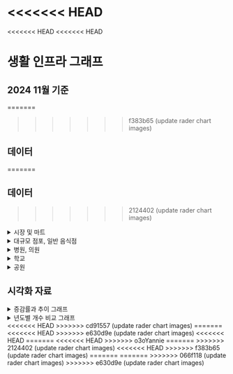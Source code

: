 <<<<<<< HEAD
=======
<<<<<<< HEAD
<<<<<<< HEAD
# 생활 인프라 그래프

## 2024 11월 기준
=======
>>>>>>> f383b65 (update rader chart images)
## 데이터

=======
## 데이터

>>>>>>> 2124402 (update rader chart images)
<details>
<summary>시장 및 마트</summary>
<div>

## 진행방식
- 필터링 (1) : 주소가 빈값이 아닌경우에 대해 우선선택 (소재지도로명주소, 소재지지번주소)
- 필터링 (2) : 분당, 일산 단어가 포함된 위치 우선적으로 선택
- 필터링 (3) : 위도,경도가 모두 빈칸인 행 Search, 주소가 이상한 곳 제거

### 데이터 테이블 예시 (분당 / 89,5) / (일산 / 56,5)
| 시설구분명 | 소재지도로명주소                                              | 소재지지번주소                       | WGS84위도   | WGS84경도   |
|------------|---------------------------------------------------------------|---------------------------------------|-------------|-------------|
| 전통시장   | 경기도 성남시 분당구 불정로386번길 10 서현동 효자촌미래타운아파트 | 경기도 성남시 분당구 서현동 307      | 37.373416   | 127.138036  |
| 전통시장   | 경기도 성남시 분당구 불정로376번길 31                          | 경기도 성남시 분당구 서현동 311      | 37.372255   | 127.138871  |
| 전통시장   | 경기도 성남시 분당구 불정로376번길 37 서현동                   | 경기도 성남시 분당구 서현동 312-3    | 37.371629   | 127.139444  |
| 전통시장   | 경기도 성남시 분당구 내정로165번길 38                          | 경기도 성남시 분당구수내동 32        | 37.376661   | 127.116239  |
| 전통시장   | 경기도 성남시 분당구 내정로 165번길 38                         | 경기도 성남시 분당구 수내동 32       | 37.376661   | 127.116239  |

</div>
</details>

<details>
<summary>대규모 점포, 일반 음식점</summary>
<div>

## 진행방식
- 필터링 (1) : 주소가 빈값이 아닌경우에 대해 우선선택 (소재지도로명주소, 소재지지번주소)
- 필터링 (2) : 분당, 일산 단어가 포함된 위치 우선적으로 선택
- 전처리 (1) : 위도,경도가 모두 빈칸인 행 Search 후 API를 활용한 위경도 결측치 보간
- 전처리 (2) : 폐업일자/인허가일자 내 날짜 포맷 통일화

### 데이터 테이블 예시 (대규모점포)
| 사업장명                      | 영업상태명   | 인허가일자   | 폐업일자 | 소재지도로명주소                                          | 소재지지번주소                                   | WGS84위도   | WGS84경도   | 업태구분명정보       |
|-------------------------------|------------|-----------|-------|----------------------------------------------------|----------------------------------------------|-----------|-----------|----------------|
| 라 몬테 이탈리아노            | 영업개시전   | 2019-01-22 | NaN   | 경기도 고양시 일산동구 연리지로 51, 라몬테이탈리아노 (장항동) | 경기도 고양시 일산동구 장항동 1800번지 라몬테이탈리아노 | 37.659901 | 126.754939 | 그 밖의 대규모점포   |
| GIFC MALL                   | 영업개시전   | 2019-01-23 | NaN   | 경기도 고양시 일산서구 킨텍스로 240 (대화동)               | 경기도 고양시 일산서구 대화동 2603번지                | 37.666098 | 126.750520 | 그 밖의 대규모점포   |
| 고양 일산 호수공원 가로수길     | 영업개시전   | 2017-08-25 | NaN   | 경기도 고양시 일산서구 주엽로 80 (대화동)                 | 경기도 고양시 일산서구 대화동 1050번지 185호           | 37.665939 | 126.756403 | 그 밖의 대규모점포   |
| 일산 벨라씨타(Bella Citta) | 영업개시전   | 2016-08-26 | NaN   | 경기도 고양시 일산동구 강송로 33 (백석동, 일산요진와이시티)   | 경기도 고양시 일산동구 백석동 1237번지               | 37.642359 | 126.792682 | 쇼핑센터            |
| 레이킨스몰                    | 정상영업     | 2010-08-26 | NaN   | 경기도 고양시 일산서구 호수로 817 (대화동)                | 경기도 고양시 일산서구 대화동 2602번지                | 37.667964 | 126.751387 | 그 밖의 대규모점포   |

### 데이터 테이블 예시 (일반음식점)
| 사업장명                           | 소재지도로명주소                                                          | 소재지지번주소                                               | 위도       | 경도       | 영업상태명 | 인허가일자   | 폐업일자    | 업태구분명  |
|-----------------------------------|---------------------------------------------------------------------------|------------------------------------------------------------|-----------|-----------|----------|-----------|-----------|-----------|
| #그술집                           | 경기도 성남시 분당구 매화로37번길 16 (야탑동, 1층)                        | 경기도 성남시 분당구 야탑동 383-8 1층                       | 37.411688 | 127.133038 | 영업      | 2005-07-01 | NaN       | 경양식    |
| (내어릴적)풍금                    | 경기도 성남시 분당구 금곡로11번길 6 1층 전체 (구미동)                      | 경기도 성남시 분당구 구미동 127-1번지 1층전체                | 37.344151 | 127.110432 | 폐업      | 2007-11-15 | 2008-08-01 | 까페      |
| (능이닭,능이오리)백숙,배달전문      | 경기도 성남시 분당구 황새울로312번길 20 (서현동,분당태성빌딩 지하1층 B124호) | 경기도 성남시 분당구 서현동 265-6 분당태성빌딩 지하1층 B124호 | 37.383026 | 127.122074 | 폐업      | 2011-06-10 | 2021-04-29 | 한식      |
| (대명)능이오복탕                  | 경기도 성남시 분당구 새마을로177번길 7-8, 1,2층 (율동)                     | 경기도 성남시 분당구 율동 288 1,2층                         | 37.384651 | 127.149335 | 영업      | 1993-08-24 | NaN       | 한식      |
| (선)속초코다리냉면                 | 경기도 성남시 분당구 동판교로177번길 25, 1층 106호 (삼평동, 판교 호반 ...   | 경기도 성남시 분당구 삼평동 740 판교 호반 써밋 플레이스 1층 106호 | 37.397321 | 127.113552 | 폐업      | 2013-06-18 | 2024-10-07 | 한식      |

</div>
</details>

<details>
<summary>병원, 의원</summary>
<div>

## 진행방식
- 필터링 (1) : 분당, 일산 단어가 포함된 위치 우선적으로 선택
- 전처리 (1) : 주소 기반 위도, 경도 관련 데이터 API를 활용한 Search

### 데이터 테이블 예시 (병원)
| 상세영업상태명 | 인허가일자  | 폐업일자 | 소재지전체주소                                              | 도로명전체주소                                               | 사업장명       | 업태구분명            | 의료인수 | 입원실수 | 병상수 | 진료과목내용명                                                                                                                                          | 위도        | 경도        |
|---------------|-------------|----------|-------------------------------------------------------------|-------------------------------------------------------------|----------------|----------------------|----------|----------|--------|-------------------------------------------------------------------------------------------------------------------------------------------------------|-------------|-------------|
| 영업중        | 2007-01-24  | NaN      | 경기도 고양시 일산서구 주엽동 21 사과나무치과병원             | 경기도 고양시 일산서구 중앙로 1450, 사과나무치과병원 2~7층 (주엽동)  | 사과나무치과병원 | 치과병원              | 25       | 0        | 0      | 내과, 가정의학과, 구강악안면외과, 치과보철과, 치과교정과, 소아치과, 치주과, 치과일반                                                                 | 37.671268   | 126.759604  |
| 영업중        | 2008-07-11  | NaN      | 경기도 고양시 일산동구 중산동 1696 지하1층 일부, 1층 일부, 2~5층 | 경기도 고양시 일산동구 중산로 117, 지하1층 일부, 1층 일부, 2~5층 (중산동)  | 해븐리병원     | 병원                  | 37       | 40       | 178    | 내과, 신경과, 정형외과, 영상의학과, 재활의학과, 가정의학과                                                                                           | 37.682541   | 126.781049  |
| 영업중        | 2008-08-14  | NaN      | NaN                                                         | 경기도 고양시 일산서구 주화로 88 (주엽동, 효림빌딩 201호, 205~6호, 3...  | 효림요양병원   | 요양병원(일반요양병원)  | 20       | 29       | 150    | 내과, 신경과, 외과, 피부과, 재활의학과, 가정의학과, 한방내과, 한방신경정신과, 재활의학과                                                                 | 37.670554   | 126.758525  |
| 영업중        | 2009-03-31  | NaN      | NaN                                                         | 경기도 고양시 일산서구 덕이로 212 (덕이동, 백송프라자 3,4층 일부)        | 무지개요양병원 | 요양병원(일반요양병원)  | 41       | 49       | 280    | 가정의학과, 한방내과                                                                                                                                   | 37.696692   | 126.739335  |
| 영업중        | 2009-04-29  | NaN      | 경기도 고양시 일산서구 일산2동 554번지 4호 일산마샬빌딩 4,5,6,7,8층 | 경기도 고양시 일산서구 일중로 59 (일산동, 일산마샬빌딩 4,5,6,7,8층) | 로하스일산병원 | 병원                  | 48       | 31       | 112    | 내과, 재활의학과, 가정의학과, 한방내과                                                                                                                | 37.684972   | 126.775199  |



### 데이터 테이블 예시 (의원)
| 상세영업상태명 | 인허가일자  | 폐업일자 | 소재지전체주소                                               | 도로명전체주소                                              | 사업장명                | 업태구분명  | 의료인수 | 입원실수 | 병상수 | 진료과목내용명                                                                                          | 위도  | 경도  |
|---------------|-------------|----------|--------------------------------------------------------------|-------------------------------------------------------------|-------------------------|-------------|----------|----------|--------|---------------------------------------------------------------------------------------------------------|-------|-------|
| 영업중        | 2019-03-06  | NaN      | 경기도 고양시 일산동구 중산동 1667번지 8호                    | 경기도 고양시 일산동구 고봉로 266, 5층 (중산동)               | 미래마취통증의학과의원   | 의원        | 2.0      | 0.0      | 0.0    | 정형외과, 신경외과, 마취통증의학과, 재활의학과                                                              | None  | None  |
| 영업중        | 2019-03-08  | NaN      | NaN                                                          | 경기도 고양시 일산동구 정발산로 38, 장항동이스턴시티 207호 (장항동) | 마음미소정신건강의학과의원 | 의원        | 1.0      | 0.0      | 0.0    | 정신건강의학과                                                                                          | None  | None  |
| 영업중        | 2019-03-15  | NaN      | NaN                                                          | 경기도 고양시 일산동구 강송로 119, 용신코아 3층 302호 (백석동)    | 이재한의원              | 한의원      | 1.0      | 0.0      | 0.0    | 한방내과, 한방부인과, 한방소아과, 한방안·이비인후·피부과, 한방신경정신과, 한방재활의학과                 | None  | None  |
| 영업중        | 2019-01-28  | NaN      | NaN                                                          | 경기도 고양시 일산동구 정발산로 38, 장항동이스턴시티 208호 일부, 408호 | 정발산튼튼척의원         | 의원        | 3.0      | 0.0      | 0.0    | 외과, 정형외과, 마취통증의학과, 재활의학과                                                                  | None  | None  |
| 영업중        | 2019-02-18  | NaN      | NaN                                                          | 경기도 고양시 일산동구 중산로 244, 고은프라자 3층 301호 (중산동) | 열린부부한의원          | 한의원      | 1.0      | 0.0      | 0.0    | 한방내과, 한방부인과, 한방소아과, 한방안·이비인후·피부과, 한방신경정신과, 한방재활의학과                 | None  | None  |


</div>
</details>

<details>
<summary>학교</summary>
<div>

## 진행방식
- 필터링 (1) : 분당, 일산 단어가 포함된 위치 우선적으로 선택

### 데이터 테이블 예시 (병원)
| 학교명             | 학교급구분 | 설립일자   | 설립형태 | 운영상태 | 소재지지번주소                   | 소재지도로명주소                      | 시도교육청명  | 위도       | 경도       |
|--------------------|------------|------------|----------|----------|----------------------------------|---------------------------------------|---------------|------------|------------|
| 신일비즈니스고등학교 | 고등학교   | 1996-03-01 | 공립     | 운영     | 경기도 고양시 일산서구 일산동 1041 | 경기도 고양시 일산서구 킨텍스로 452 | 경기도교육청  | 37.683058  | 126.762179 |
| 백마고등학교        | 고등학교   | 2017-05-04 | 공립     | 운영     | 경기도 고양시 일산동구 백석동 1138 | 경기도 고양시 일산동구 백석로 155    | 경기도교육청  | 37.651982  | 126.794012 |
| 고양예술고등학교    | 고등학교   | 2005-10-12 | 사립     | 운영     | 경기도 고양시 일산서구 덕이동 753-11 | 경기도 고양시 일산서구 덕이로172번길 4-39 | 경기도교육청  | 37.697410  | 126.742303 |
| 한류초등학교        | 초등학교   | 2019-09-01 | 공립     | 운영     | 경기도 고양시 일산동구 장항동 1779  | 경기도 고양시 일산동구 한류월드로 262 | 경기도교육청  | 37.662268  | 126.756958 |
| 백송고등학교        | 고등학교   | 1974-01-05 | 사립     | 운영     | 경기도 고양시 일산서구 덕이동 753-11 | 경기도 고양시 일산서구 덕이로 172번길 4-39 | 경기도교육청  | 37.697410  | 126.742303 |


</div>
</details>

<details>
<summary>공원</summary>
<div>

## 진행방식
- 필터링 (1) : 분당, 일산 단어가 포함된 위치 우선적으로 선택

### 데이터 테이블 예시 (공원)
| 공원명                        | 공원구분   | 소재지도로명주소                  | 소재지지번주소                          | 위도        | 경도        | 공원면적(㎡) |
|----------------------------|---------|----------------------------------|--------------------------------------|-----------|-----------|------------|
| 판교제7호(송현)공원             | 근린공원   | NaN                              | 경기도 성남시 분당구 삼평동 717-2         | 37.409025 | 127.116940 | 39233.5    |
| 판교제10호(낙생대)공원          | 근린공원   | 경기도 성남시 분당구 판교역로 75   | 경기도 성남시 분당구 백현동 523          | 37.387522 | 127.107671 | 428698.0   |
| 미래공원                      | 어린이공원  | NaN                              | 경기도 성남시 분당구 서현동 309          | 37.371048 | 127.136006 | 3509.7     |
| 양촌공원                      | 어린이공원  | NaN                              | 경기도 성남시 분당구 야탑동 178          | 37.407056 | 127.147037 | 1533.2     |
| 판교제12호(숲안)공원           | 어린이공원  | NaN                              | 경기도 성남시 분당구 백현동 548          | 37.388994 | 127.115944 | 4275.3     |


</div>
</details>


## 시각화 자료

<details>
<summary>증감률과 추이 그래프</summary>
<div>

## 대규모 점포

![line_graph_life_infra_년도별_대규모점포_추이](https://github.com/user-attachments/assets/560693e9-013c-4c7b-8362-4ae164df535a)

![line_graph_life_infra_년도별_대규모점포_증감률](https://github.com/user-attachments/assets/ff1bc8a9-f733-43bf-94ad-9c4a436bc657)


## 음식점


![line_graph_life_infra_음식점_점포수_추이](https://github.com/user-attachments/assets/c8d75f5f-1fc9-4c52-9558-e13f27017565)

![line_graph_life_infra_음식점_점포수_증감률](https://github.com/user-attachments/assets/af1c943d-4947-4f91-ab9c-6327c1186827)


## 병원

![line_graph_life_infra_년도별_병원_추이](https://github.com/user-attachments/assets/b5f8a02e-76c3-4a6b-bb0e-cc77256113bb)

![line_graph_life_infra_년도별_병원_증감률](https://github.com/user-attachments/assets/af12802b-5857-4698-af76-f49b5e21171f)


## 의원

![line_graph_life_infra_년도별_의원_추이](https://github.com/user-attachments/assets/28f4b5bf-9013-4016-bc12-02d38abb1974)

![line_graph_life_infra_년도별_의원_증감률](https://github.com/user-attachments/assets/0ce18d49-80fc-406e-b216-fe011143d9b5)


## 학교

![line_graph_life_infra_지역별_학교_추이](https://github.com/user-attachments/assets/81e7b897-d167-4e58-ab8e-600d85c31331)

![line_graph_life_infra_지역별_학교_증가율](https://github.com/user-attachments/assets/7a1aec07-2706-4a34-8cd5-9708670c1c90)


</div>
</details>


<details>
<summary>년도별 개수 비교 그래프</summary>
<div>


## 2024 11월 기준 

일산 시장 데이터 (241231 기준): 56개   
일산 대규모점포 데이터 (241231 기준): 49개   
일산 음식점 데이터 (241231 기준): 5721개   
<<<<<<< HEAD
<<<<<<< HEAD
일산 음식점 데이터 (241231 기준): 5721개   
=======
>>>>>>> 44188fd (update rader chart images)
=======
일산 음식점 데이터 (241231 기준): 5721개   
>>>>>>> cd91557 (update rader chart images)
일산 병원 데이터 (241231 기준): 51개   
일산 학교 데이터 (241231 기준): 96개   
일산 공원 데이터 (241231 기준): 137개   
일산 의원 데이터 (241231 기준): 738개   


분당 시장 데이터 (241231 기준): 89개   
분당 대규모점포 데이터 (241231 기준): 61개   
분당 음식점 데이터 (241231 기준): 4639개   
분당 병원 데이터 (241231 기준): 27개   
분당 학교 데이터 (241231 기준): 88개   
분당 공원 데이터 (241231 기준): 136개   
분당 의원 데이터 (241231 기준): 1021개   

![일산 vs 분당 생활 인프라 (2024년 현재 기준)](https://github.com/user-attachments/assets/8214a3cc-2a45-4f4e-8137-19584d4a19da)
<<<<<<< HEAD
=======
<<<<<<< HEAD
>>>>>>> o3oYannie
=======
>>>>>>> 2124402 (update rader chart images)
>>>>>>> f383b65 (update rader chart images)

일산 시장 데이터 (241231 기준): 56개  
일산 대규모점포 데이터 (241231 기준): 49개  
일산 음식점 데이터 (241231 기준): 7054개  
일산 병원 데이터 (241231 기준): 51개  
일산 학교 데이터 (241231 기준): 96개  
일산 공원 데이터 (241231 기준): 137개  
일산 의원 데이터 (241231 기준): 738개  

분당 시장 데이터 (241231 기준): 89개  
분당 대규모점포 데이터 (241231 기준): 61개  
분당 음식점 데이터 (241231 기준): 4639개  
분당 병원 데이터 (241231 기준): 27개  
분당 학교 데이터 (241231 기준): 88개  
분당 공원 데이터 (241231 기준): 136개  
분당 의원 데이터 (241231 기준): 1021개  

![일산 vs 분당 생활 인프라 (2024년 현재 기준)](./일산_vs_분당_생활_인프라_2024년_현재_기준.png)

## 2023년도 기준

<<<<<<< HEAD
=======
<<<<<<< HEAD
<<<<<<< HEAD
일산 대규모점포 데이터 (231231 기준): 49개  
일산 음식점 데이터 (231231 기준): 7054개  
일산 병원 데이터 (231231 기준): 50개  
일산 학교 데이터 (231231 기준): 95개  
일산 의원 데이터 (231231 기준): 728개  
=======
=======
>>>>>>> 2124402 (update rader chart images)
>>>>>>> f383b65 (update rader chart images)
일산 대규모점포 데이터 (231231 기준): 49개   
일산 음식점 데이터 (231231 기준): 5760개   
<<<<<<< HEAD
<<<<<<< HEAD
일산 음식점 데이터 (231231 기준): 5760개   
=======
>>>>>>> 44188fd (update rader chart images)
=======
일산 음식점 데이터 (231231 기준): 5760개   
>>>>>>> cd91557 (update rader chart images)
일산 병원 데이터 (231231 기준): 50개   
일산 학교 데이터 (231231 기준): 95개   
일산 의원 데이터 (231231 기준): 728개   


분당 대규모점포 데이터 (231231 기준): 61개   
분당 음식점 데이터 (231231 기준): 4609개   
분당 병원 데이터 (231231 기준): 27개   
분당 학교 데이터 (231231 기준): 88개   
분당 의원 데이터 (231231 기준): 997개   

![일산_vs_분당_생활_인프라_2023년_기준](https://github.com/user-attachments/assets/cb49da83-6265-4494-ba2e-aebb698ae36b)
<<<<<<< HEAD
<<<<<<< HEAD
![일산_vs_분당_생활_인프라_2023년_기준](https://github.com/user-attachments/assets/cb49da83-6265-4494-ba2e-aebb698ae36b)
=======
>>>>>>> 44188fd (update rader chart images)
=======
![일산_vs_분당_생활_인프라_2023년_기준](https://github.com/user-attachments/assets/cb49da83-6265-4494-ba2e-aebb698ae36b)
>>>>>>> cd91557 (update rader chart images)

<<<<<<< HEAD
=======
<<<<<<< HEAD
>>>>>>> o3oYannie
=======
>>>>>>> 2124402 (update rader chart images)
>>>>>>> f383b65 (update rader chart images)

분당 대규모점포 데이터 (231231 기준): 61개  
분당 음식점 데이터 (231231 기준): 4609개  
분당 병원 데이터 (231231 기준): 27개  
분당 학교 데이터 (231231 기준): 88개  
분당 의원 데이터 (231231 기준): 997개  

![일산_vs_분당_생활_인프라_2023년_기준](./일산_vs_분당_생활_인프라_2023년_기준.png)

## 2022년도 기준

<<<<<<< HEAD
=======
<<<<<<< HEAD
<<<<<<< HEAD
일산 대규모점포 데이터 (221231 기준): 49개  
일산 음식점 데이터 (221231 기준): 7086개  
일산 병원 데이터 (221231 기준): 52개  
일산 학교 데이터 (221231 기준): 95개  
일산 의원 데이터 (221231 기준): 723개  
=======
=======
>>>>>>> 2124402 (update rader chart images)
>>>>>>> f383b65 (update rader chart images)
일산 대규모점포 데이터 (221231 기준): 49개   
일산 음식점 데이터 (221231 기준): 5718개   
<<<<<<< HEAD
<<<<<<< HEAD
일산 음식점 데이터 (221231 기준): 5718개   
=======
>>>>>>> 44188fd (update rader chart images)
=======
일산 음식점 데이터 (221231 기준): 5718개   
>>>>>>> cd91557 (update rader chart images)
일산 병원 데이터 (221231 기준): 52개   
일산 학교 데이터 (221231 기준): 95개   
일산 의원 데이터 (221231 기준): 723개   


분당 대규모점포 데이터 (221231 기준): 60개   
분당 음식점 데이터 (221231 기준): 4470개   
분당 병원 데이터 (221231 기준): 29개   
분당 학교 데이터 (221231 기준): 88개   
분당 의원 데이터 (221231 기준): 963개     
<<<<<<< HEAD
<<<<<<< HEAD
분당 의원 데이터 (221231 기준): 963개     


![일산_vs_분당_생활_인프라_2022년_기준](https://github.com/user-attachments/assets/c0754a5a-7924-4447-b1b3-7eb1105907a8)
=======
=======
분당 의원 데이터 (221231 기준): 963개     
>>>>>>> cd91557 (update rader chart images)


![일산_vs_분당_생활_인프라_2022년_기준](https://github.com/user-attachments/assets/c0754a5a-7924-4447-b1b3-7eb1105907a8)

>>>>>>> 44188fd (update rader chart images)


<<<<<<< HEAD
=======
<<<<<<< HEAD
>>>>>>> o3oYannie
=======
>>>>>>> 2124402 (update rader chart images)
>>>>>>> f383b65 (update rader chart images)

분당 대규모점포 데이터 (221231 기준): 60개  
분당 음식점 데이터 (221231 기준): 4470개  
분당 병원 데이터 (221231 기준): 29개  
분당 학교 데이터 (221231 기준): 88개  
분당 의원 데이터 (221231 기준): 963개  

![일산_vs_분당_생활_인프라_2022년_기준](./일산_vs_분당_생활_인프라_2022년_기준.png)

## 2021년도 기준

<<<<<<< HEAD
=======
<<<<<<< HEAD
<<<<<<< HEAD
일산 대규모점포 데이터 (211231 기준): 48개  
일산 음식점 데이터 (211231 기준): 7749개  
일산 병원 데이터 (211231 기준): 52개  
일산 학교 데이터 (211231 기준): 95개  
일산 의원 데이터 (211231 기준): 714개  
=======
=======
>>>>>>> 2124402 (update rader chart images)
>>>>>>> f383b65 (update rader chart images)
일산 대규모점포 데이터 (211231 기준): 48개   
일산 음식점 데이터 (211231 기준): 5745개   
<<<<<<< HEAD
<<<<<<< HEAD
일산 음식점 데이터 (211231 기준): 5745개   
=======
>>>>>>> 44188fd (update rader chart images)
=======
일산 음식점 데이터 (211231 기준): 5745개   
>>>>>>> cd91557 (update rader chart images)
일산 병원 데이터 (211231 기준): 52개   
일산 학교 데이터 (211231 기준): 95개   
일산 의원 데이터 (211231 기준): 714개   


분당 대규모점포 데이터 (211231 기준): 62개   
분당 음식점 데이터 (211231 기준): 4483개   
분당 병원 데이터 (211231 기준): 29개   
분당 학교 데이터 (211231 기준): 88개   
분당 의원 데이터 (211231 기준): 940개   


![일산_vs_분당_생활_인프라_2021년_기준](https://github.com/user-attachments/assets/7f795286-38df-4c0b-865a-9f662eef5260)
<<<<<<< HEAD
=======

>>>>>>> 44188fd (update rader chart images)

<<<<<<< HEAD
=======
<<<<<<< HEAD
>>>>>>> o3oYannie
=======
>>>>>>> 2124402 (update rader chart images)
>>>>>>> f383b65 (update rader chart images)

분당 대규모점포 데이터 (211231 기준): 62개  
분당 음식점 데이터 (211231 기준): 4483개  
분당 병원 데이터 (211231 기준): 29개  
분당 학교 데이터 (211231 기준): 88개  
분당 의원 데이터 (211231 기준): 940개  

![일산_vs_분당_생활_인프라_2021년_기준](./일산_vs_분당_생활_인프라_2021년_기준.png)

## 2020년도 기준

<<<<<<< HEAD
=======
<<<<<<< HEAD
<<<<<<< HEAD
일산 대규모점포 데이터 (201231 기준): 48개  
일산 음식점 데이터 (201231 기준): 8369개  
일산 병원 데이터 (201231 기준): 53개  
일산 학교 데이터 (201231 기준): 95개  
일산 의원 데이터 (201231 기준): 698개  
=======
=======
>>>>>>> 2124402 (update rader chart images)
>>>>>>> f383b65 (update rader chart images)
일산 대규모점포 데이터 (201231 기준): 48개   
일산 음식점 데이터 (201231 기준): 5667개   
<<<<<<< HEAD
<<<<<<< HEAD
일산 음식점 데이터 (201231 기준): 5667개   
=======
>>>>>>> 44188fd (update rader chart images)
=======
일산 음식점 데이터 (201231 기준): 5667개   
>>>>>>> cd91557 (update rader chart images)
일산 병원 데이터 (201231 기준): 53개   
일산 학교 데이터 (201231 기준): 95개   
일산 의원 데이터 (201231 기준): 698개   
<<<<<<< HEAD
=======
<<<<<<< HEAD
>>>>>>> o3oYannie
=======
>>>>>>> 2124402 (update rader chart images)
>>>>>>> f383b65 (update rader chart images)

분당 대규모점포 데이터 (201231 기준): 62개  
분당 음식점 데이터 (201231 기준): 4473개  
분당 병원 데이터 (201231 기준): 29개  
분당 학교 데이터 (201231 기준): 86개  
분당 의원 데이터 (201231 기준): 924개  

<<<<<<< HEAD
=======
<<<<<<< HEAD
<<<<<<< HEAD
![일산_vs_분당_생활_인프라_2020년_기준](./일산_vs_분당_생활_인프라_2020년_기준.png)

## 2019년도 기준

일산 대규모점포 데이터 (191231 기준): 49개  
일산 음식점 데이터 (191231 기준): 8975개  
일산 병원 데이터 (191231 기준): 54개  
일산 학교 데이터 (191231 기준): 95개  
일산 의원 데이터 (191231 기준): 675개  
=======
>>>>>>> f383b65 (update rader chart images)
분당 대규모점포 데이터 (201231 기준): 62개   
분당 음식점 데이터 (201231 기준): 4473개   
분당 병원 데이터 (201231 기준): 29개   
분당 학교 데이터 (201231 기준): 86개   
분당 의원 데이터 (201231 기준): 924개   


![일산_vs_분당_생활_인프라_2020년_기준](https://github.com/user-attachments/assets/f46fd03e-76aa-4843-aabf-0498d5f9328b)

<<<<<<< HEAD
<<<<<<< HEAD
![일산_vs_분당_생활_인프라_2020년_기준](https://github.com/user-attachments/assets/f46fd03e-76aa-4843-aabf-0498d5f9328b)

=======
>>>>>>> 44188fd (update rader chart images)
=======
![일산_vs_분당_생활_인프라_2020년_기준](https://github.com/user-attachments/assets/f46fd03e-76aa-4843-aabf-0498d5f9328b)

>>>>>>> cd91557 (update rader chart images)


## 2019년도 기준

=======
분당 대규모점포 데이터 (201231 기준): 62개   
분당 음식점 데이터 (201231 기준): 4473개   
분당 병원 데이터 (201231 기준): 29개   
분당 학교 데이터 (201231 기준): 86개   
분당 의원 데이터 (201231 기준): 924개   


![일산_vs_분당_생활_인프라_2020년_기준](https://github.com/user-attachments/assets/f46fd03e-76aa-4843-aabf-0498d5f9328b)



## 2019년도 기준

>>>>>>> 2124402 (update rader chart images)
일산 대규모점포 데이터 (191231 기준): 49개   
일산 음식점 데이터 (191231 기준): 5523개   
<<<<<<< HEAD
<<<<<<< HEAD
일산 음식점 데이터 (191231 기준): 5523개   
=======
>>>>>>> 44188fd (update rader chart images)
=======
일산 음식점 데이터 (191231 기준): 5523개   
>>>>>>> cd91557 (update rader chart images)
일산 병원 데이터 (191231 기준): 54개   
일산 학교 데이터 (191231 기준): 95개   
일산 의원 데이터 (191231 기준): 675개   


분당 대규모점포 데이터 (191231 기준): 68개   
분당 음식점 데이터 (191231 기준): 4387개   
분당 병원 데이터 (191231 기준): 29개   
분당 학교 데이터 (191231 기준): 86개   
분당 의원 데이터 (191231 기준): 918개   


![일산_vs_분당_생활_인프라_2019년_기준](https://github.com/user-attachments/assets/3e80b620-e935-40a7-8eed-ec4292b95680)
<<<<<<< HEAD
=======

>>>>>>> 44188fd (update rader chart images)

<<<<<<< HEAD
=======
<<<<<<< HEAD
>>>>>>> o3oYannie
=======
>>>>>>> 2124402 (update rader chart images)
>>>>>>> f383b65 (update rader chart images)

분당 대규모점포 데이터 (191231 기준): 68개  
분당 음식점 데이터 (191231 기준): 4387개  
분당 병원 데이터 (191231 기준): 29개  
분당 학교 데이터 (191231 기준): 86개  
분당 의원 데이터 (191231 기준): 918개  

![일산_vs_분당_생활_인프라_2019년_기준](./일산_vs_분당_생활_인프라_2019년_기준.png)

## 2018년도 기준

<<<<<<< HEAD
=======
<<<<<<< HEAD
<<<<<<< HEAD
일산 대규모점포 데이터 (181231 기준): 48개  
일산 음식점 데이터 (181231 기준): 9656개  
일산 병원 데이터 (181231 기준): 50개  
일산 학교 데이터 (181231 기준): 94개  
일산 의원 데이터 (181231 기준): 670개  
=======
=======
>>>>>>> 2124402 (update rader chart images)
>>>>>>> f383b65 (update rader chart images)
일산 대규모점포 데이터 (181231 기준): 48개   
일산 음식점 데이터 (181231 기준): 5482개   
일산 병원 데이터 (181231 기준): 50개   
일산 학교 데이터 (181231 기준): 94개   
일산 의원 데이터 (181231 기준): 670개   


분당 대규모점포 데이터 (181231 기준): 68개   
분당 음식점 데이터 (181231 기준): 4537개   
분당 병원 데이터 (181231 기준): 29개   
분당 학교 데이터 (181231 기준): 86개   
분당 의원 데이터 (181231 기준): 910개   

![일산_vs_분당_생활_인프라_2018년_기준](https://github.com/user-attachments/assets/c04954cc-d2ce-4383-9d59-4e3ca7382bd0)
<<<<<<< HEAD
=======

>>>>>>> 44188fd (update rader chart images)

<<<<<<< HEAD
=======
<<<<<<< HEAD
>>>>>>> o3oYannie
=======
>>>>>>> 2124402 (update rader chart images)
>>>>>>> f383b65 (update rader chart images)

분당 대규모점포 데이터 (181231 기준): 68개  
분당 음식점 데이터 (181231 기준): 4537개  
분당 병원 데이터 (181231 기준): 29개  
분당 학교 데이터 (181231 기준): 86개  
분당 의원 데이터 (181231 기준): 910개  

![일산_vs_분당_생활_인프라_2018년_기준](./일산_vs_분당_생활_인프라_2018년_기준.png)

## 2017년도 기준

<<<<<<< HEAD
=======
<<<<<<< HEAD
<<<<<<< HEAD
일산 대규모점포 데이터 (171231 기준): 48개  
일산 음식점 데이터 (171231 기준): 10741개  
일산 병원 데이터 (171231 기준): 51개  
일산 학교 데이터 (171231 기준): 94개  
일산 의원 데이터 (171231 기준): 662개  
=======
=======
>>>>>>> 2124402 (update rader chart images)
>>>>>>> f383b65 (update rader chart images)
일산 대규모점포 데이터 (171231 기준): 48개   
일산 음식점 데이터 (171231 기준): 5917개   
<<<<<<< HEAD
<<<<<<< HEAD
일산 음식점 데이터 (171231 기준): 5917개   
=======
>>>>>>> 44188fd (update rader chart images)
=======
일산 음식점 데이터 (171231 기준): 5917개   
>>>>>>> cd91557 (update rader chart images)
일산 병원 데이터 (171231 기준): 51개   
일산 학교 데이터 (171231 기준): 94개   
일산 의원 데이터 (171231 기준): 662개   


분당 대규모점포 데이터 (171231 기준): 68개   
분당 음식점 데이터 (171231 기준): 4563개   
분당 병원 데이터 (171231 기준): 29개   
분당 학교 데이터 (171231 기준): 86개   
분당 의원 데이터 (171231 기준): 877개   

![일산_vs_분당_생활_인프라_2017년_기준](https://github.com/user-attachments/assets/75965ad7-41c9-44ed-8b78-4960bba70b79)
<<<<<<< HEAD
=======

>>>>>>> 44188fd (update rader chart images)

<<<<<<< HEAD
=======
<<<<<<< HEAD
>>>>>>> o3oYannie
=======
>>>>>>> 2124402 (update rader chart images)
>>>>>>> f383b65 (update rader chart images)

분당 대규모점포 데이터 (171231 기준): 68개  
분당 음식점 데이터 (171231 기준): 4563개  
분당 병원 데이터 (171231 기준): 29개  
분당 학교 데이터 (171231 기준): 86개  
분당 의원 데이터 (171231 기준): 877개  

![일산_vs_분당_생활_인프라_2017년_기준](./일산_vs_분당_생활_인프라_2017년_기준.png)

## 2016년도 기준

<<<<<<< HEAD
=======
<<<<<<< HEAD
<<<<<<< HEAD
일산 대규모점포 데이터 (161231 기준): 48개  
일산 음식점 데이터 (161231 기준): 11290개  
일산 병원 데이터 (161231 기준): 49개  
일산 학교 데이터 (161231 기준): 93개  
일산 의원 데이터 (161231 기준): 661개  
=======
=======
>>>>>>> 2124402 (update rader chart images)
>>>>>>> f383b65 (update rader chart images)
일산 대규모점포 데이터 (161231 기준): 48개   
일산 음식점 데이터 (161231 기준): 5834개   
<<<<<<< HEAD
<<<<<<< HEAD
일산 음식점 데이터 (161231 기준): 5834개   
=======
>>>>>>> 44188fd (update rader chart images)
=======
일산 음식점 데이터 (161231 기준): 5834개   
>>>>>>> cd91557 (update rader chart images)
일산 병원 데이터 (161231 기준): 49개   
일산 학교 데이터 (161231 기준): 93개   
일산 의원 데이터 (161231 기준): 661개   


분당 대규모점포 데이터 (161231 기준): 69개   
분당 음식점 데이터 (161231 기준): 4524개   
분당 병원 데이터 (161231 기준): 28개   
분당 학교 데이터 (161231 기준): 86개   
분당 의원 데이터 (161231 기준): 865개   

![일산_vs_분당_생활_인프라_2016년_기준](https://github.com/user-attachments/assets/1a26fc62-8443-4ea1-9d13-95a6f23ceb21)
<<<<<<< HEAD
=======

>>>>>>> 44188fd (update rader chart images)

<<<<<<< HEAD
=======
<<<<<<< HEAD
>>>>>>> o3oYannie
=======
>>>>>>> 2124402 (update rader chart images)
>>>>>>> f383b65 (update rader chart images)

분당 대규모점포 데이터 (161231 기준): 69개  
분당 음식점 데이터 (161231 기준): 4524개  
분당 병원 데이터 (161231 기준): 28개  
분당 학교 데이터 (161231 기준): 86개  
분당 의원 데이터 (161231 기준): 865개  

![일산_vs_분당_생활_인프라_2016년_기준](./일산_vs_분당_생활_인프라_2016년_기준.png)

## 2015년도 기준

<<<<<<< HEAD
=======
<<<<<<< HEAD
<<<<<<< HEAD
일산 대규모점포 데이터 (151231 기준): 47개  
일산 음식점 데이터 (151231 기준): 12121개  
일산 병원 데이터 (151231 기준): 46개  
일산 학교 데이터 (151231 기준): 93개  
일산 의원 데이터 (151231 기준): 664개  
=======
=======
>>>>>>> 2124402 (update rader chart images)
>>>>>>> f383b65 (update rader chart images)
일산 대규모점포 데이터 (151231 기준): 47개   
일산 음식점 데이터 (151231 기준): 5945개   
<<<<<<< HEAD
<<<<<<< HEAD
일산 음식점 데이터 (151231 기준): 5945개   
=======
>>>>>>> 44188fd (update rader chart images)
=======
일산 음식점 데이터 (151231 기준): 5945개   
>>>>>>> cd91557 (update rader chart images)
일산 병원 데이터 (151231 기준): 46개   
일산 학교 데이터 (151231 기준): 93개   
일산 의원 데이터 (151231 기준): 664개   


분당 대규모점포 데이터 (151231 기준): 67개   
분당 음식점 데이터 (151231 기준): 4506개   
분당 병원 데이터 (151231 기준): 27개   
분당 학교 데이터 (151231 기준): 86개   
분당 의원 데이터 (151231 기준): 841개   


![일산_vs_분당_생활_인프라_2015년_기준](https://github.com/user-attachments/assets/e3d2b08e-437d-462c-a5f2-0295e4977de0)
<<<<<<< HEAD
=======

>>>>>>> 44188fd (update rader chart images)

<<<<<<< HEAD
=======
<<<<<<< HEAD
>>>>>>> o3oYannie
=======
>>>>>>> 2124402 (update rader chart images)
>>>>>>> f383b65 (update rader chart images)

분당 대규모점포 데이터 (151231 기준): 67개  
분당 음식점 데이터 (151231 기준): 4506개  
분당 병원 데이터 (151231 기준): 27개  
분당 학교 데이터 (151231 기준): 86개  
분당 의원 데이터 (151231 기준): 841개  

![일산_vs_분당_생활_인프라_2015년_기준](./일산_vs_분당_생활_인프라_2015년_기준.png)

## 2014년도 기준

<<<<<<< HEAD
=======
<<<<<<< HEAD
<<<<<<< HEAD
일산 대규모점포 데이터 (141231 기준): 47개  
일산 음식점 데이터 (141231 기준): 12579개  
일산 병원 데이터 (141231 기준): 44개  
일산 학교 데이터 (141231 기준): 93개  
일산 의원 데이터 (141231 기준): 643개  

분당 대규모점포 데이터 (141231 기준): 66개  
분당 음식점 데이터 (141231 기준): 4352개  
분당 병원 데이터 (141231 기준): 26개  
분당 학교 데이터 (141231 기준): 86개  
분당 의원 데이터 (141231 기준): 815개  
=======
>>>>>>> f383b65 (update rader chart images)
일산 대규모점포 데이터 (141231 기준): 47개   
일산 음식점 데이터 (141231 기준): 5792개   
<<<<<<< HEAD
<<<<<<< HEAD
일산 음식점 데이터 (141231 기준): 5792개   
=======
>>>>>>> 44188fd (update rader chart images)
=======
일산 음식점 데이터 (141231 기준): 5792개   
>>>>>>> cd91557 (update rader chart images)
일산 병원 데이터 (141231 기준): 44개   
일산 학교 데이터 (141231 기준): 93개   
일산 의원 데이터 (141231 기준): 643개   


분당 대규모점포 데이터 (141231 기준): 66개   
분당 음식점 데이터 (141231 기준): 4352개   
<<<<<<< HEAD
<<<<<<< HEAD
분당 음식점 데이터 (141231 기준): 4352개   
=======
>>>>>>> 44188fd (update rader chart images)
=======
분당 음식점 데이터 (141231 기준): 4352개   
>>>>>>> cd91557 (update rader chart images)
분당 병원 데이터 (141231 기준): 26개   
분당 학교 데이터 (141231 기준): 86개   
분당 의원 데이터 (141231 기준): 815개   


![일산_vs_분당_생활_인프라_2014년_기준](https://github.com/user-attachments/assets/8df9e9a0-1d3f-42ee-8dc3-e3244b474f83)
<<<<<<< HEAD
=======

>>>>>>> 44188fd (update rader chart images)

<<<<<<< HEAD
=======
>>>>>>> o3oYannie
=======
일산 대규모점포 데이터 (141231 기준): 47개   
일산 음식점 데이터 (141231 기준): 5792개   
일산 병원 데이터 (141231 기준): 44개   
일산 학교 데이터 (141231 기준): 93개   
일산 의원 데이터 (141231 기준): 643개   


분당 대규모점포 데이터 (141231 기준): 66개   
분당 음식점 데이터 (141231 기준): 4352개   
분당 병원 데이터 (141231 기준): 26개   
분당 학교 데이터 (141231 기준): 86개   
분당 의원 데이터 (141231 기준): 815개   


![일산_vs_분당_생활_인프라_2014년_기준](https://github.com/user-attachments/assets/8df9e9a0-1d3f-42ee-8dc3-e3244b474f83)

>>>>>>> 2124402 (update rader chart images)
>>>>>>> f383b65 (update rader chart images)

![일산_vs_분당_생활_인프라_2014년_기준](./일산_vs_분당_생활_인프라_2014년_기준.png)

## 2013년도 기준

<<<<<<< HEAD
=======
<<<<<<< HEAD
<<<<<<< HEAD
일산 대규모점포 데이터 (131231 기준): 46개  
일산 음식점 데이터 (131231 기준): 13061개  
일산 병원 데이터 (131231 기준): 42개  
일산 학교 데이터 (131231 기준): 93개  
일산 의원 데이터 (131231 기준): 622개  
=======
=======
>>>>>>> 2124402 (update rader chart images)
>>>>>>> f383b65 (update rader chart images)
일산 대규모점포 데이터 (131231 기준): 46개   
일산 음식점 데이터 (131231 기준): 5641개   
<<<<<<< HEAD
<<<<<<< HEAD
일산 음식점 데이터 (131231 기준): 5641개   
=======
>>>>>>> 44188fd (update rader chart images)
=======
일산 음식점 데이터 (131231 기준): 5641개   
>>>>>>> cd91557 (update rader chart images)
일산 병원 데이터 (131231 기준): 42개   
일산 학교 데이터 (131231 기준): 93개   
일산 의원 데이터 (131231 기준): 622개   
<<<<<<< HEAD
=======
<<<<<<< HEAD
>>>>>>> o3oYannie
=======
>>>>>>> 2124402 (update rader chart images)
>>>>>>> f383b65 (update rader chart images)

분당 대규모점포 데이터 (131231 기준): 65개  
분당 음식점 데이터 (131231 기준): 4170개  
분당 병원 데이터 (131231 기준): 28개  
분당 학교 데이터 (131231 기준): 86개  
분당 의원 데이터 (131231 기준): 796개  

<<<<<<< HEAD
=======
<<<<<<< HEAD
<<<<<<< HEAD
![일산_vs_분당_생활_인프라_2013년_기준](./일산_vs_분당_생활_인프라_2013년_기준.png)

## 2012년도 기준

일산 대규모점포 데이터 (121231 기준): 42개  
일산 음식점 데이터 (121231 기준): 13592개  
일산 병원 데이터 (121231 기준): 40개  
일산 학교 데이터 (121231 기준): 93개  
일산 의원 데이터 (121231 기준): 625개  
=======
>>>>>>> f383b65 (update rader chart images)
분당 대규모점포 데이터 (131231 기준): 65개   
분당 음식점 데이터 (131231 기준): 4170개   
분당 병원 데이터 (131231 기준): 28개   
분당 학교 데이터 (131231 기준): 86개   
분당 의원 데이터 (131231 기준): 796개   


![일산_vs_분당_생활_인프라_2013년_기준](https://github.com/user-attachments/assets/d3a28124-2c65-42bc-802d-c4513ce225cf)

<<<<<<< HEAD
<<<<<<< HEAD
![일산_vs_분당_생활_인프라_2013년_기준](https://github.com/user-attachments/assets/d3a28124-2c65-42bc-802d-c4513ce225cf)

=======
>>>>>>> 44188fd (update rader chart images)
=======
![일산_vs_분당_생활_인프라_2013년_기준](https://github.com/user-attachments/assets/d3a28124-2c65-42bc-802d-c4513ce225cf)

>>>>>>> cd91557 (update rader chart images)


## 2012년도 기준

=======
분당 대규모점포 데이터 (131231 기준): 65개   
분당 음식점 데이터 (131231 기준): 4170개   
분당 병원 데이터 (131231 기준): 28개   
분당 학교 데이터 (131231 기준): 86개   
분당 의원 데이터 (131231 기준): 796개   


![일산_vs_분당_생활_인프라_2013년_기준](https://github.com/user-attachments/assets/d3a28124-2c65-42bc-802d-c4513ce225cf)



## 2012년도 기준

>>>>>>> 2124402 (update rader chart images)
일산 대규모점포 데이터 (121231 기준): 42개   
일산 음식점 데이터 (121231 기준): 5537개   
<<<<<<< HEAD
<<<<<<< HEAD
일산 음식점 데이터 (121231 기준): 5537개   
=======
>>>>>>> 44188fd (update rader chart images)
=======
일산 음식점 데이터 (121231 기준): 5537개   
>>>>>>> cd91557 (update rader chart images)
일산 병원 데이터 (121231 기준): 40개   
일산 학교 데이터 (121231 기준): 93개   
일산 의원 데이터 (121231 기준): 625개   
<<<<<<< HEAD
=======
<<<<<<< HEAD
>>>>>>> o3oYannie
=======
>>>>>>> 2124402 (update rader chart images)
>>>>>>> f383b65 (update rader chart images)

분당 대규모점포 데이터 (121231 기준): 61개  
분당 음식점 데이터 (121231 기준): 3943개  
분당 병원 데이터 (121231 기준): 27개  
분당 학교 데이터 (121231 기준): 85개  
분당 의원 데이터 (121231 기준): 775개  

<<<<<<< HEAD
=======
<<<<<<< HEAD
<<<<<<< HEAD
![일산_vs_분당_생활_인프라_2012년_기준](./일산_vs_분당_생활_인프라_2012년_기준.png)
=======
분당 대규모점포 데이터 (121231 기준): 61개   
분당 음식점 데이터 (121231 기준): 3943개   
분당 병원 데이터 (121231 기준): 27개   
분당 학교 데이터 (121231 기준): 85개   
분당 의원 데이터 (121231 기준): 775개   


![일산_vs_분당_생활_인프라_2012년_기준](https://github.com/user-attachments/assets/2753b24e-fac2-42c7-abbe-d8f12292a6ab)


>>>>>>> 2124402 (update rader chart images)

## 2011년 기준

일산 대규모점포 데이터 (111231 기준): 32개   
일산 음식점 데이터 (111231 기준): 5448개   
일산 병원 데이터 (111231 기준): 36개   
일산 학교 데이터 (111231 기준): 91개   
일산 의원 데이터 (111231 기준): 611개   


분당 대규모점포 데이터 (111231 기준): 54개   
분당 음식점 데이터 (111231 기준): 3768개   
분당 병원 데이터 (111231 기준): 25개   
분당 학교 데이터 (111231 기준): 85개   
분당 의원 데이터 (111231 기준): 735개   


![일산_vs_분당_생활_인프라_2011년_기준](https://github.com/user-attachments/assets/dfe13669-17fd-4e43-8de6-ce8d0337ccdb)

<<<<<<< HEAD
분당 대규모점포 데이터 (111231 기준): 54개  
분당 음식점 데이터 (111231 기준): 3768개  
분당 병원 데이터 (111231 기준): 25개  
분당 학교 데이터 (111231 기준): 85개  
분당 의원 데이터 (111231 기준): 735개  
=======
>>>>>>> f383b65 (update rader chart images)
분당 대규모점포 데이터 (121231 기준): 61개   
분당 음식점 데이터 (121231 기준): 3943개   
분당 병원 데이터 (121231 기준): 27개   
분당 학교 데이터 (121231 기준): 85개   
분당 의원 데이터 (121231 기준): 775개   


![일산_vs_분당_생활_인프라_2012년_기준](https://github.com/user-attachments/assets/2753b24e-fac2-42c7-abbe-d8f12292a6ab)

<<<<<<< HEAD
<<<<<<< HEAD
![일산_vs_분당_생활_인프라_2012년_기준](https://github.com/user-attachments/assets/2753b24e-fac2-42c7-abbe-d8f12292a6ab)

=======
>>>>>>> 44188fd (update rader chart images)
=======
![일산_vs_분당_생활_인프라_2012년_기준](https://github.com/user-attachments/assets/2753b24e-fac2-42c7-abbe-d8f12292a6ab)

>>>>>>> cd91557 (update rader chart images)


## 2011년 기준

일산 대규모점포 데이터 (111231 기준): 32개   
일산 음식점 데이터 (111231 기준): 5448개   
<<<<<<< HEAD
<<<<<<< HEAD
일산 음식점 데이터 (111231 기준): 5448개   
=======
>>>>>>> 44188fd (update rader chart images)
=======
일산 음식점 데이터 (111231 기준): 5448개   
>>>>>>> cd91557 (update rader chart images)
일산 병원 데이터 (111231 기준): 36개   
일산 학교 데이터 (111231 기준): 91개   
일산 의원 데이터 (111231 기준): 611개   


분당 대규모점포 데이터 (111231 기준): 54개   
분당 음식점 데이터 (111231 기준): 3768개   
<<<<<<< HEAD
<<<<<<< HEAD
분당 대규모점포 데이터 (111231 기준): 54개   
분당 음식점 데이터 (111231 기준): 3768개   
=======
>>>>>>> 44188fd (update rader chart images)
=======
분당 대규모점포 데이터 (111231 기준): 54개   
분당 음식점 데이터 (111231 기준): 3768개   
>>>>>>> cd91557 (update rader chart images)
분당 병원 데이터 (111231 기준): 25개   
분당 학교 데이터 (111231 기준): 85개   
분당 의원 데이터 (111231 기준): 735개   


![일산_vs_분당_생활_인프라_2011년_기준](https://github.com/user-attachments/assets/dfe13669-17fd-4e43-8de6-ce8d0337ccdb)
<<<<<<< HEAD
=======

>>>>>>> 44188fd (update rader chart images)

<<<<<<< HEAD
=======
>>>>>>> o3oYannie
=======
>>>>>>> 2124402 (update rader chart images)
>>>>>>> f383b65 (update rader chart images)

![일산_vs_분당_생활_인프라_2011년_기준](./일산_vs_분당_생활_인프라_2011년_기준.png)

## 2010년 기준

<<<<<<< HEAD
=======
<<<<<<< HEAD
<<<<<<< HEAD
일산 시장 데이터 (101231 기준): 56개  
일산 대규모점포 데이터 (101231 기준): 31개  
일산 음식점 데이터 (101231 기준): 14698개  
일산 병원 데이터 (101231 기준): 37개  
일산 학교 데이터 (101231 기준): 86개  
일산 공원 데이터 (101231 기준): 137개  
일산 의원 데이터 (101231 기준): 600개  
=======
=======
>>>>>>> 2124402 (update rader chart images)
>>>>>>> f383b65 (update rader chart images)
일산 대규모점포 데이터 (101231 기준): 31개   
일산 음식점 데이터 (101231 기준): 5426개   
일산 병원 데이터 (101231 기준): 37개   
일산 학교 데이터 (101231 기준): 86개   
일산 의원 데이터 (101231 기준): 600개   
<<<<<<< HEAD
=======
<<<<<<< HEAD
>>>>>>> o3oYannie
=======
>>>>>>> 2124402 (update rader chart images)
>>>>>>> f383b65 (update rader chart images)

분당 시장 데���터 (101231 기준): 89개  
분당 대규모점포 데이터 (101231 기준): 49개  
분당 음식점 데이터 (101231 기준): 3603개  
분당 병원 데이터 (101231 기준): 25개  
분당 학교 데이터 (101231 기준): 84개  
분당 공원 데이터 (101231 기준): 136개  
분당 의원 데이터 (101231 기준): 692개  

<<<<<<< HEAD
=======
<<<<<<< HEAD
<<<<<<< HEAD
![일산_vs_분당_생활_인프라_2010년_기준](./일산_vs_분당_생활_인프라_2010년_기준.png)

## 2009년 기준

일산 대규모점포 데이터 (091231 기준): 28개  
일산 음식점 데이터 (091231 기준): 15262개  
일산 병원 데이터 (091231 기준): 37개  
일산 학교 데이터 (091231 기준): 84개  
일산 의원 데이터 (091231 기준): 598개  
=======
>>>>>>> f383b65 (update rader chart images)
분당 대규모점포 데이터 (101231 기준): 49개   
분당 음식점 데이터 (101231 기준): 3603개   
분당 병원 데이터 (101231 기준): 25개   
분당 학교 데이터 (101231 기준): 84개   
분당 의원 데이터 (101231 기준): 692개   


![일산_vs_분당_생활_인프라_2010년_기준](https://github.com/user-attachments/assets/3b81e50b-fc5e-46f2-9e76-6848d67b3f6f)

<<<<<<< HEAD
<<<<<<< HEAD
![일산_vs_분당_생활_인프라_2010년_기준](https://github.com/user-attachments/assets/3b81e50b-fc5e-46f2-9e76-6848d67b3f6f)

=======
>>>>>>> 44188fd (update rader chart images)
=======
![일산_vs_분당_생활_인프라_2010년_기준](https://github.com/user-attachments/assets/3b81e50b-fc5e-46f2-9e76-6848d67b3f6f)

>>>>>>> cd91557 (update rader chart images)


## 2009년 기준

=======
분당 대규모점포 데이터 (101231 기준): 49개   
분당 음식점 데이터 (101231 기준): 3603개   
분당 병원 데이터 (101231 기준): 25개   
분당 학교 데이터 (101231 기준): 84개   
분당 의원 데이터 (101231 기준): 692개   


![일산_vs_분당_생활_인프라_2010년_기준](https://github.com/user-attachments/assets/3b81e50b-fc5e-46f2-9e76-6848d67b3f6f)



## 2009년 기준

>>>>>>> 2124402 (update rader chart images)
일산 대규모점포 데이터 (091231 기준): 28개   
일산 음식점 데이터 (091231 기준): 5289개   
<<<<<<< HEAD
<<<<<<< HEAD
=======
>>>>>>> cd91557 (update rader chart images)
일산 음식점 데이터 (091231 기준): 5289개   
일산 병원 데이터 (091231 기준): 37개   
일산 학교 데이터 (091231 기준): 84개   
일산 의원 데이터 (091231 기준): 598개   
일산 의원 데이터 (091231 기준): 598개   
<<<<<<< HEAD
=======
일산 병원 데이터 (091231 기준): 37개   
일산 학교 데이터 (091231 기준): 84개   
일산 의원 데이터 (091231 기준): 598개   
>>>>>>> 44188fd (update rader chart images)
=======
>>>>>>> cd91557 (update rader chart images)


분당 대규모점포 데이터 (091231 기준): 47개   
분당 음식점 데이터 (091231 기준): 3462개   
분당 병원 데이터 (091231 기준): 24개   
분당 학교 데이터 (091231 기준): 78개   
분당 의원 데이터 (091231 기준): 660개   
<<<<<<< HEAD
<<<<<<< HEAD
분당 의원 데이터 (091231 기준): 660개   

![일산_vs_분당_생활_인프라_2009년_기준](https://github.com/user-attachments/assets/a565b137-71f1-4d97-b2a2-b7fdce2691d9)
=======
=======
분당 의원 데이터 (091231 기준): 660개   
>>>>>>> cd91557 (update rader chart images)

![일산_vs_분당_생활_인프라_2009년_기준](https://github.com/user-attachments/assets/a565b137-71f1-4d97-b2a2-b7fdce2691d9)

<<<<<<< HEAD
>>>>>>> 44188fd (update rader chart images)

=======
<<<<<<< HEAD
>>>>>>> o3oYannie
=======
>>>>>>> 2124402 (update rader chart images)
>>>>>>> f383b65 (update rader chart images)

분당 대규모점포 데이터 (091231 기준): 47개  
분당 음식점 데이터 (091231 기준): 3462개  
분당 병원 데이터 (091231 기준): 24개  
분당 학교 데이터 (091231 기준): 78개  
분당 의원 데이터 (091231 기준): 660개  

![일산_vs_분당_생활_인프라_2009년_기준](./일산_vs_분당_생활_인프라_2009년_기준.png)

## 2008년도 기준

<<<<<<< HEAD
=======
<<<<<<< HEAD
<<<<<<< HEAD
일산 대규모점포 데이터 (081231 기준): 28개  
일산 음식점 데이터 (081231 기준): 16112개  
일산 병원 데이터 (081231 기준): 31개  
일산 학교 데이터 (081231 기준): 84개  
일산 의원 데이터 (081231 기준): 598개  
=======
=======
>>>>>>> 2124402 (update rader chart images)
>>>>>>> f383b65 (update rader chart images)
일산 대규모점포 데이터 (081231 기준): 28개   
일산 음식점 데이터 (081231 기준): 5463개   
<<<<<<< HEAD
<<<<<<< HEAD
일산 음식점 데이터 (081231 기준): 5463개   
=======
>>>>>>> 44188fd (update rader chart images)
=======
일산 음식점 데이터 (081231 기준): 5463개   
>>>>>>> cd91557 (update rader chart images)
일산 병원 데이터 (081231 기준): 31개   
일산 학교 데이터 (081231 기준): 84개   
일산 의원 데이터 (081231 기준): 598개   


분당 대규모점포 데이터 (081231 기준): 46개   
분당 음식점 데이터 (081231 기준): 3370개   
분당 병원 데이터 (081231 기준): 23개   
분당 학교 데이터 (081231 기준): 70개   
분당 의원 데이터 (081231 기준): 652개   
<<<<<<< HEAD
<<<<<<< HEAD
분당 의원 데이터 (081231 기준): 652개   
=======
>>>>>>> 44188fd (update rader chart images)
=======
분당 의원 데이터 (081231 기준): 652개   
>>>>>>> cd91557 (update rader chart images)


![일산_vs_분당_생활_인프라_2008년_기준](https://github.com/user-attachments/assets/9bd8d371-bb4d-40b6-ab4d-8aebe1f0438f)

<<<<<<< HEAD
=======
<<<<<<< HEAD
>>>>>>> o3oYannie
=======
>>>>>>> 2124402 (update rader chart images)
>>>>>>> f383b65 (update rader chart images)



## 2007년도 기준

<<<<<<< HEAD
=======
<<<<<<< HEAD
<<<<<<< HEAD
일산 대규모점포 데이터 (071231 기준): 27개  
일산 음식점 데이터 (071231 기준): 16687개  
일산 병원 데이터 (071231 기준): 28개  
일산 학교 데이터 (071231 기준): 78개  
일산 의원 데이터 (071231 기준): 579개  
=======
=======
>>>>>>> 2124402 (update rader chart images)
>>>>>>> f383b65 (update rader chart images)
일산 대규모점포 데이터 (071231 기준): 27개   
일산 음식점 데이터 (071231 기준): 5456개   
<<<<<<< HEAD
<<<<<<< HEAD
일산 음식점 데이터 (071231 기준): 5456개   
=======
>>>>>>> 44188fd (update rader chart images)
=======
일산 음식점 데이터 (071231 기준): 5456개   
>>>>>>> cd91557 (update rader chart images)
일산 병원 데이터 (071231 기준): 28개   
일산 학교 데이터 (071231 기준): 78개   
일산 의원 데이터 (071231 기준): 579개   
<<<<<<< HEAD
<<<<<<< HEAD
<<<<<<< HEAD
=======
=======
>>>>>>> cd91557 (update rader chart images)
=======
>>>>>>> e630d9e (update rader chart images)
<<<<<<< HEAD
>>>>>>> o3oYannie
=======
>>>>>>> 2124402 (update rader chart images)
<<<<<<< HEAD
>>>>>>> f383b65 (update rader chart images)
=======
=======
일산 의원 데이터 (071231 기준): 579개   
>>>>>>> a3a4962 (update rader chart images)
<<<<<<< HEAD
>>>>>>> cd91557 (update rader chart images)
=======
=======
>>>>>>> 066f118 (update rader chart images)
>>>>>>> e630d9e (update rader chart images)

분당 대규모점포 데이터 (071231 기준): 46개  
분당 음식점 데이터 (071231 기준): 3491개  
분당 병원 데이터 (071231 기준): 25개  
분당 학교 데이터 (071231 기준): 69개  
분당 의원 데이터 (071231 기준): 635개  

<<<<<<< HEAD
=======
<<<<<<< HEAD
<<<<<<< HEAD
![일산_vs_분당_생활_인프라_2007년_기준](./일산_vs_분당_생활_인프라_2007년_기준.png)

## 2006년도 기준

일산 대규모점포 데이터 (061231 기준): 24개  
일산 음식점 데이터 (061231 기준): 17329개  
일산 병원 데이터 (061231 기준): 20개  
일산 학교 데이터 (061231 기준): 77개  
일산 의원 데이터 (061231 기준): 520개  
=======
>>>>>>> f383b65 (update rader chart images)
분당 대규모점포 데이터 (071231 기준): 46개   
분당 음식점 데이터 (071231 기준): 3491개   
분당 병원 데이터 (071231 기준): 25개   
분당 학교 데이터 (071231 기준): 69개   
분당 의원 데이터 (071231 기준): 635개  
<<<<<<< HEAD
<<<<<<< HEAD
분당 의원 데이터 (071231 기준): 635개  
=======
>>>>>>> 44188fd (update rader chart images)
=======
분당 의원 데이터 (071231 기준): 635개  
>>>>>>> cd91557 (update rader chart images)


![일산_vs_분당_생활_인프라_2007년_기준](https://github.com/user-attachments/assets/b8287f9a-bf07-41fa-bb49-b90cf82e53bb)

<<<<<<< HEAD
<<<<<<< HEAD
![일산_vs_분당_생활_인프라_2007년_기준](https://github.com/user-attachments/assets/b8287f9a-bf07-41fa-bb49-b90cf82e53bb)

=======
>>>>>>> 44188fd (update rader chart images)
=======
![일산_vs_분당_생활_인프라_2007년_기준](https://github.com/user-attachments/assets/b8287f9a-bf07-41fa-bb49-b90cf82e53bb)

>>>>>>> cd91557 (update rader chart images)


## 2006년도 기준

=======
분당 대규모점포 데이터 (071231 기준): 46개   
분당 음식점 데이터 (071231 기준): 3491개   
분당 병원 데이터 (071231 기준): 25개   
분당 학교 데이터 (071231 기준): 69개   
분당 의원 데이터 (071231 기준): 635개  


![일산_vs_분당_생활_인프라_2007년_기준](https://github.com/user-attachments/assets/b8287f9a-bf07-41fa-bb49-b90cf82e53bb)



## 2006년도 기준

>>>>>>> 2124402 (update rader chart images)
일산 대규모점포 데이터 (061231 기준): 24개   
일산 음식점 데이터 (061231 기준): 5245개   
<<<<<<< HEAD
<<<<<<< HEAD
일산 음식점 데이터 (061231 기준): 5245개   
=======
>>>>>>> 44188fd (update rader chart images)
=======
일산 음식점 데이터 (061231 기준): 5245개   
>>>>>>> cd91557 (update rader chart images)
일산 병원 데이터 (061231 기준): 20개   
일산 학교 데이터 (061231 기준): 77개   
일산 의원 데이터 (061231 기준): 520개   
<<<<<<< HEAD
=======
<<<<<<< HEAD
>>>>>>> o3oYannie
=======
>>>>>>> 2124402 (update rader chart images)
>>>>>>> f383b65 (update rader chart images)

분당 대규모점포 데이터 (061231 기준): 46개  
분당 음식점 데이터 (061231 기준): 3467개  
분당 병원 데이터 (061231 기준): 24개  
분당 학교 데이터 (061231 기준): 69개  
분당 의원 데이터 (061231 기준): 613개  

<<<<<<< HEAD
=======
<<<<<<< HEAD
<<<<<<< HEAD
![일산_vs_분당_생활_인프라_2006년_기준](./일산_vs_분당_생활_인프라_2006년_기준.png)
=======
=======
>>>>>>> 2124402 (update rader chart images)
>>>>>>> f383b65 (update rader chart images)
분당 대규모점포 데이터 (061231 기준): 46개   
분당 음식점 데이터 (061231 기준): 3467개   
분당 병원 데이터 (061231 기준): 24개   
분당 학교 데이터 (061231 기준): 69개   
분당 의원 데이터 (061231 기준): 613개   



![일산_vs_분당_생활_인프라_2006년_기준](https://github.com/user-attachments/assets/ea5b70ef-45a8-4d9c-a398-e5dcda1f678b)

<<<<<<< HEAD
<<<<<<< HEAD
![일산_vs_분당_생활_인프라_2006년_기준](https://github.com/user-attachments/assets/ea5b70ef-45a8-4d9c-a398-e5dcda1f678b)

=======
>>>>>>> 44188fd (update rader chart images)
=======
![일산_vs_분당_생활_인프라_2006년_기준](https://github.com/user-attachments/assets/ea5b70ef-45a8-4d9c-a398-e5dcda1f678b)

</div>
</details>
<<<<<<< HEAD
>>>>>>> cd91557 (update rader chart images)
=======
<<<<<<< HEAD
>>>>>>> e630d9e (update rader chart images)
</div>
</details>
<<<<<<< HEAD
=======
<<<<<<< HEAD
>>>>>>> o3oYannie
=======
>>>>>>> 2124402 (update rader chart images)
<<<<<<< HEAD
>>>>>>> f383b65 (update rader chart images)
=======
=======
>>>>>>> 066f118 (update rader chart images)
>>>>>>> e630d9e (update rader chart images)
